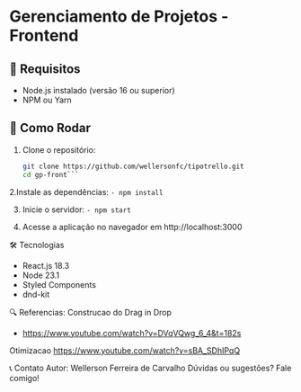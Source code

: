 # Gerenciamento de Projetos - Frontend

## 📌 Requisitos

- Node.js instalado (versão 16 ou superior)
- NPM ou Yarn

## 🚀 Como Rodar

1. Clone o repositório:
   ```bash
   git clone https://github.com/wellersonfc/tipotrello.git
   cd gp-front```

2.Instale as dependências:
```- npm install```

3. Inicie o servidor:
```- npm start```

4. Acesse a aplicação no navegador em http://localhost:3000

🛠️ Tecnologias
- React.js 18.3
- Node  23.1
- Styled Components
- dnd-kit

🔍 Referencias:
Construcao do Drag in Drop
- https://www.youtube.com/watch?v=DVqVQwg_6_4&t=182s

Otimizacao
https://www.youtube.com/watch?v=sBA_SDhIPqQ

📞 Contato
Autor: Wellerson Ferreira de Carvalho
Dúvidas ou sugestões? Fale comigo!

